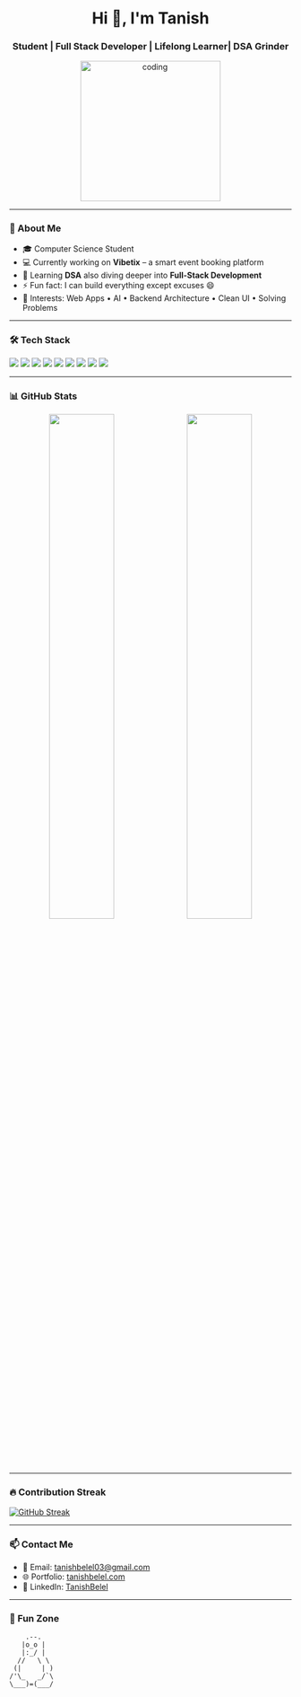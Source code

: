 <!-- GitHub Profile README for Tanish -->

<h1 align="center">Hi 👋, I'm Tanish</h1>
<h3 align="center">Student | Full Stack Developer | Lifelong Learner| DSA Grinder</h3>

<p align="center">
  <img src="https://media.giphy.com/media/qgQUggAC3Pfv687qPC/giphy.gif" width="250" alt="coding">
</p>

---

### 🚀 About Me

- 🎓 Computer Science Student  
- 💻 Currently working on **Vibetix** – a smart event booking platform  
- 🌱 Learning **DSA** also diving deeper into **Full-Stack Development**  
- ⚡ Fun fact: I can build everything except excuses 😄  
- 🧠 Interests: Web Apps • AI • Backend Architecture • Clean UI • Solving Problems

---

### 🛠️ Tech Stack

<p align="left">
  <img src="https://img.shields.io/badge/Java-ED8B00?style=for-the-badge&logo=java&logoColor=white"/>
  <img src="https://img.shields.io/badge/Django-092E20?style=for-the-badge&logo=django&logoColor=white"/>
  <img src="https://img.shields.io/badge/Spring-6DB33F?style=for-the-badge&logo=spring&logoColor=white"/>
  <img src="https://img.shields.io/badge/HTML5-E34F26?style=for-the-badge&logo=html5&logoColor=white"/>
  <img src="https://img.shields.io/badge/CSS3-1572B6?style=for-the-badge&logo=css3&logoColor=white"/>
  <img src="https://img.shields.io/badge/Git-F05032?style=for-the-badge&logo=git&logoColor=white"/>
  <img src="https://img.shields.io/badge/PostgreSQL-316192?style=for-the-badge&logo=postgresql&logoColor=white"/>
  <img src="https://img.shields.io/badge/C-00599C?style=for-the-badge&logo=c&logoColor=white"/>
  <img src="https://img.shields.io/badge/C++-00599C?style=for-the-badge&logo=c%2B%2B&logoColor=white"/>
</p>


---

### 📊 GitHub Stats

<p align="center">
  <img src="https://github-readme-stats.vercel.app/api?username=Tanishbelel&show_icons=true&theme=radical" width="48%">
  <img src="https://github-readme-stats.vercel.app/api/top-langs/?username=Tanishbelel&layout=compact&theme=radical" width="48%">
</p>

---

### 🔥 Contribution Streak

[![GitHub Streak](https://streak-stats.demolab.com?user=Tanishbelel&theme=radical&date_format=M%20j%5B%2C%20Y%5D)](https://git.io/streak-stats)

---

### 📫 Contact Me

- 📧 Email: [tanishbelel03@gmail.com](mailto:your.email@example.com)  
- 🌐 Portfolio: [tanishbelel.com](https://tanishbelel.github.io/portfolio/) 
- 💼 LinkedIn: [TanishBelel](https://www.linkedin.com/in/tanish-belel-6697b72a7/) 

---

### 🧩 Fun Zone

        .--.
       |o_o |
       |:_/ |
      //   \ \
     (|     | )
    /'\_   _/`\
    \___)=(___/

